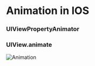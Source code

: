 #  Animation in IOS

### UIViewPropertyAnimator
### UIView.animate

![Animation](https://raw.githubusercontent.com/StarryWings/images/master/180.png)
